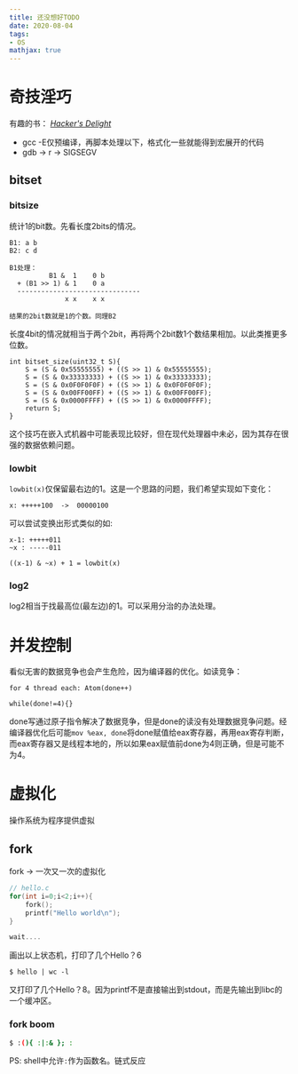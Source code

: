 ```yaml
---
title: 还没想好TODO
date: 2020-08-04
tags: 
- OS
mathjax: true
---
```


# 奇技淫巧

有趣的书：  [*Hacker's Delight*](https://www.hackersdelight.org/) 

- gcc -E仅预编译，再脚本处理以下，格式化一些就能得到宏展开的代码
- gdb -> r -> SIGSEGV


## bitset

### bitsize

统计1的bit数。先看长度2bits的情况。

```
B1: a b
B2: c d

B1处理：
		  B1 &  1    0 b
  + (B1 >> 1) & 1    0 a
  -------------------------------
              x x    x x

结果的2bit数就是1的个数。同理B2
```

长度4bit的情况就相当于两个2bit，再将两个2bit数1个数结果相加。以此类推更多位数。

```
int bitset_size(uint32_t S){
	S = (S & 0x55555555) + ((S >> 1) & 0x55555555);
	S = (S & 0x33333333) + ((S >> 1) & 0x33333333);
	S = (S & 0x0F0F0F0F) + ((S >> 1) & 0x0F0F0F0F);
	S = (S & 0x00FF00FF) + ((S >> 1) & 0x00FF00FF);
	S = (S & 0x0000FFFF) + ((S >> 1) & 0x0000FFFF);
	return S;
}
```

这个技巧在嵌入式机器中可能表现比较好，但在现代处理器中未必，因为其存在很强的数据依赖问题。


### lowbit

`lowbit(x)`仅保留最右边的1。这是一个思路的问题，我们希望实现如下变化：

```
x: +++++100  ->  00000100
```

可以尝试变换出形式类似的如:

```
x-1: +++++011
~x : -----011

((x-1) & ~x) + 1 = lowbit(x)
```

### log2

log2相当于找最高位(最左边)的1。可以采用分治的办法处理。


# 并发控制

看似无害的数据竞争也会产生危险，因为编译器的优化。如读竞争：

```
for 4 thread each: Atom(done++)

while(done!=4){}
```

done写通过原子指令解决了数据竞争，但是done的读没有处理数据竞争问题。经编译器优化后可能`mov %eax, done`将done赋值给eax寄存器，再用eax寄存判断，而eax寄存器又是线程本地的，所以如果eax赋值前done为4则正确，但是可能不为4。


# 虚拟化


操作系统为程序提供虚拟

## fork

fork -> 一次又一次的虚拟化

```c
// hello.c
for(int i=0;i<2;i++){
	fork();
	printf("Hello world\n");
}

wait....
```

画出以上状态机，打印了几个Hello？6

```
$ hello | wc -l
```

又打印了几个Hello？8。因为printf不是直接输出到stdout，而是先输出到libc的一个缓冲区。


### fork boom

```sh
$ :(){ :|:& }; :
```

PS: shell中允许`:`作为函数名。链式反应





